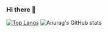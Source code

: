 ### Hi there 👋

<!--
**zhzhsosso/zhzhsosso** is a ✨ _special_ ✨ repository because its `README.md` (this file) appears on your GitHub profile.

Here are some ideas to get you started:

- 🔭 I’m currently working on ...
- 🌱 I’m currently learning ...
- 👯 I’m looking to collaborate on ...
- 🤔 I’m looking for help with ...
- 💬 Ask me about ...
- 📫 How to reach me: ...
- 😄 Pronouns: ...
- ⚡ Fun fact: ...
-->
[![Top Langs](https://github-readme-stats.vercel.app/api/top-langs/?username=zhzhsosso)](https://github.com/anuraghazra/github-readme-stats)
![Anurag's GitHub stats](https://github-readme-stats.vercel.app/api?username=zhzhsosso&show_icons=true&theme=material-palenight)
